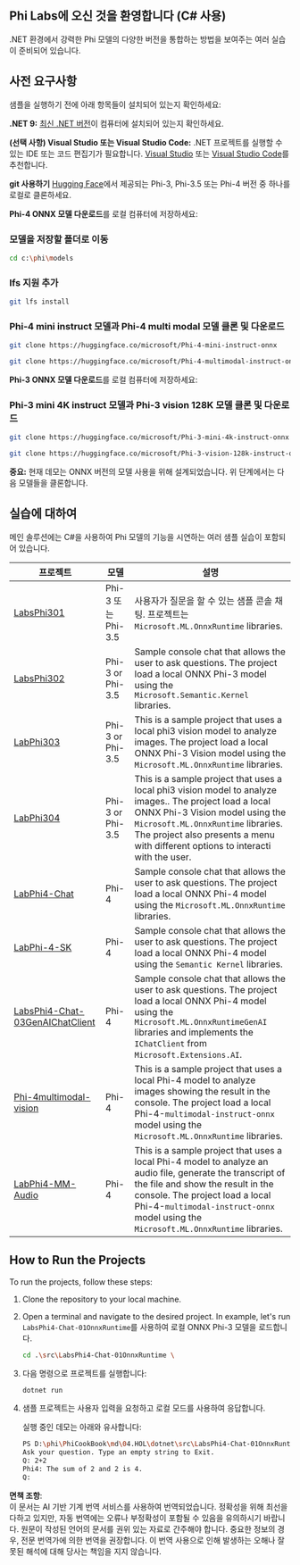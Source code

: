 ## Phi Labs에 오신 것을 환영합니다 (C# 사용)

.NET 환경에서 강력한 Phi 모델의 다양한 버전을 통합하는 방법을 보여주는 여러 실습이 준비되어 있습니다.

## 사전 요구사항

샘플을 실행하기 전에 아래 항목들이 설치되어 있는지 확인하세요:

**.NET 9:** [최신 .NET 버전](https://dotnet.microsoft.com/download/dotnet?WT.mc_id=aiml-137032-kinfeylo)이 컴퓨터에 설치되어 있는지 확인하세요.

**(선택 사항) Visual Studio 또는 Visual Studio Code:** .NET 프로젝트를 실행할 수 있는 IDE 또는 코드 편집기가 필요합니다. [Visual Studio](https://visualstudio.microsoft.com?WT.mc_id=aiml-137032-kinfeylo) 또는 [Visual Studio Code](https://code.visualstudio.com?WT.mc_id=aiml-137032-kinfeylo)를 추천합니다.

**git 사용하기** [Hugging Face](https://huggingface.co/collections/lokinfey/phi-4-family-679c6f234061a1ab60f5547c)에서 제공되는 Phi-3, Phi-3.5 또는 Phi-4 버전 중 하나를 로컬로 클론하세요.

**Phi-4 ONNX 모델 다운로드**를 로컬 컴퓨터에 저장하세요:

### 모델을 저장할 폴더로 이동

```bash
cd c:\phi\models
```

### lfs 지원 추가

```bash
git lfs install 
```

### Phi-4 mini instruct 모델과 Phi-4 multi modal 모델 클론 및 다운로드

```bash
git clone https://huggingface.co/microsoft/Phi-4-mini-instruct-onnx

git clone https://huggingface.co/microsoft/Phi-4-multimodal-instruct-onnx
```

**Phi-3 ONNX 모델 다운로드**를 로컬 컴퓨터에 저장하세요:

### Phi-3 mini 4K instruct 모델과 Phi-3 vision 128K 모델 클론 및 다운로드

```bash
git clone https://huggingface.co/microsoft/Phi-3-mini-4k-instruct-onnx

git clone https://huggingface.co/microsoft/Phi-3-vision-128k-instruct-onnx-cpu
```

**중요:** 현재 데모는 ONNX 버전의 모델 사용을 위해 설계되었습니다. 위 단계에서는 다음 모델들을 클론합니다.

## 실습에 대하여

메인 솔루션에는 C#을 사용하여 Phi 모델의 기능을 시연하는 여러 샘플 실습이 포함되어 있습니다.

| 프로젝트 | 모델 | 설명 |
| ------------ | -----------| ----------- |
| [LabsPhi301](../../../../../md/04.HOL/dotnet/src/LabsPhi301) | Phi-3 또는 Phi-3.5 | 사용자가 질문을 할 수 있는 샘플 콘솔 채팅. 프로젝트는 `Microsoft.ML.OnnxRuntime` libraries. |
| [LabsPhi302](../../../../../md/04.HOL/dotnet/src/LabsPhi302) | Phi-3 or Phi-3.5 | Sample console chat that allows the user to ask questions. The project load a local ONNX Phi-3 model using the `Microsoft.Semantic.Kernel` libraries. |
| [LabPhi303](../../../../../md/04.HOL/dotnet/src/LabsPhi303) | Phi-3 or Phi-3.5 | This is a sample project that uses a local phi3 vision model to analyze images. The project load a local ONNX Phi-3 Vision model using the `Microsoft.ML.OnnxRuntime` libraries. |
| [LabPhi304](../../../../../md/04.HOL/dotnet/src/LabsPhi304) | Phi-3 or Phi-3.5 | This is a sample project that uses a local phi3 vision model to analyze images.. The project load a local ONNX Phi-3 Vision model using the `Microsoft.ML.OnnxRuntime` libraries. The project also presents a menu with different options to interacti with the user. | 
| [LabPhi4-Chat](../../../../../md/04.HOL/dotnet/src/LabsPhi4-Chat-01OnnxRuntime) | Phi-4 | Sample console chat that allows the user to ask questions. The project load a local ONNX Phi-4 model using the `Microsoft.ML.OnnxRuntime` libraries. |
| [LabPhi-4-SK](../../../../../md/04.HOL/dotnet/src/LabsPhi4-Chat-02SK) | Phi-4 | Sample console chat that allows the user to ask questions. The project load a local ONNX Phi-4 model using the `Semantic Kernel` libraries. |
| [LabsPhi4-Chat-03GenAIChatClient](../../../../../md/04.HOL/dotnet/src/LabsPhi4-Chat-03GenAIChatClient) | Phi-4 | Sample console chat that allows the user to ask questions. The project load a local ONNX Phi-4 model using the `Microsoft.ML.OnnxRuntimeGenAI` libraries and implements the `IChatClient` from `Microsoft.Extensions.AI`. |
| [Phi-4multimodal-vision](../../../../../md/04.HOL/dotnet/src/LabsPhi4-MultiModal-01Images) | Phi-4 | This is a sample project that uses a local Phi-4 model to analyze images showing the result in the console. The project load a local Phi-4-`multimodal-instruct-onnx` model using the `Microsoft.ML.OnnxRuntime` libraries. |
| [LabPhi4-MM-Audio](../../../../../md/04.HOL/dotnet/src/LabsPhi4-MultiModal-02Audio) | Phi-4 |This is a sample project that uses a local Phi-4 model to analyze an audio file, generate the transcript of the file and show the result in the console. The project load a local Phi-4-`multimodal-instruct-onnx` model using the `Microsoft.ML.OnnxRuntime` libraries. |

## How to Run the Projects

To run the projects, follow these steps:

1. Clone the repository to your local machine.

1. Open a terminal and navigate to the desired project. In example, let's run `LabsPhi4-Chat-01OnnxRuntime`를 사용하여 로컬 ONNX Phi-3 모델을 로드합니다.

    ```bash
    cd .\src\LabsPhi4-Chat-01OnnxRuntime \
    ```

1. 다음 명령으로 프로젝트를 실행합니다:

    ```bash
    dotnet run
    ```

1. 샘플 프로젝트는 사용자 입력을 요청하고 로컬 모드를 사용하여 응답합니다.

   실행 중인 데모는 아래와 유사합니다:

   ```bash
   PS D:\phi\PhiCookBook\md\04.HOL\dotnet\src\LabsPhi4-Chat-01OnnxRuntime> dotnet run
   Ask your question. Type an empty string to Exit.
   Q: 2+2
   Phi4: The sum of 2 and 2 is 4.
   Q:
   ```

**면책 조항**:  
이 문서는 AI 기반 기계 번역 서비스를 사용하여 번역되었습니다. 정확성을 위해 최선을 다하고 있지만, 자동 번역에는 오류나 부정확성이 포함될 수 있음을 유의하시기 바랍니다. 원문이 작성된 언어의 문서를 권위 있는 자료로 간주해야 합니다. 중요한 정보의 경우, 전문 번역가에 의한 번역을 권장합니다. 이 번역 사용으로 인해 발생하는 오해나 잘못된 해석에 대해 당사는 책임을 지지 않습니다.